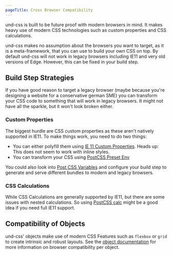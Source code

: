 ```yaml
---
pageTitle: Cross Browser Compatibility
---
```


und-css is built to be future proof with modern browsers in mind. It makes heavy
use of modern CSS technologies such as custom properties and CSS calculations.

und-css makes no assumption about the browsers you want to target, as it is a
meta-framework, that you can use to build your own CSS on top. By default
und-css will not work in legacy browsers including IE11 and very old versions of
Edge. However, this can be fixed in your build step.

## Build Step Strategies
If you have good reason to target a legacy browser (maybe because you're
designing a website for a conservative german SME) you can transform your CSS
code to something that will work in legacy browsers. It might not have all the
sparkle, but it won't look broken either.

### Custom Properties
The biggest hurdle are CSS custom properties as these aren't natively supported
in IE11. To make things work, you need to do two things:

* You can either polyfill them using [IE 11 Custom Properties](https://github.com/nuxodin/ie11CustomProperties). Heads up: This does not seem to work with inline styles.
* You can transform your CSS using [PostCSS Preset Env](https://github.com/csstools/postcss-preset-env)

You could also look into [Post CSS
Variables](https://github.com/MadLittleMods/postcss-css-variables) and configure
your build step to generate and serve different bundles to modern and legacy
browsers.

### CSS Calculations
While CSS Calculations are generally supported by IE11, but there are some
issues with nested calculations. So using [PostCSS
calc](https://github.com/postcss/postcss-calc) might be a good idea if you need
full IE11 support.

## Compatibility of Objects
und-css' objects make use of modern CSS Features such as `flexbox` or `grid` to
create intrinsic and robust layouts. See the [object documentation](/objects/)
for more information on browser compatibility per object.
